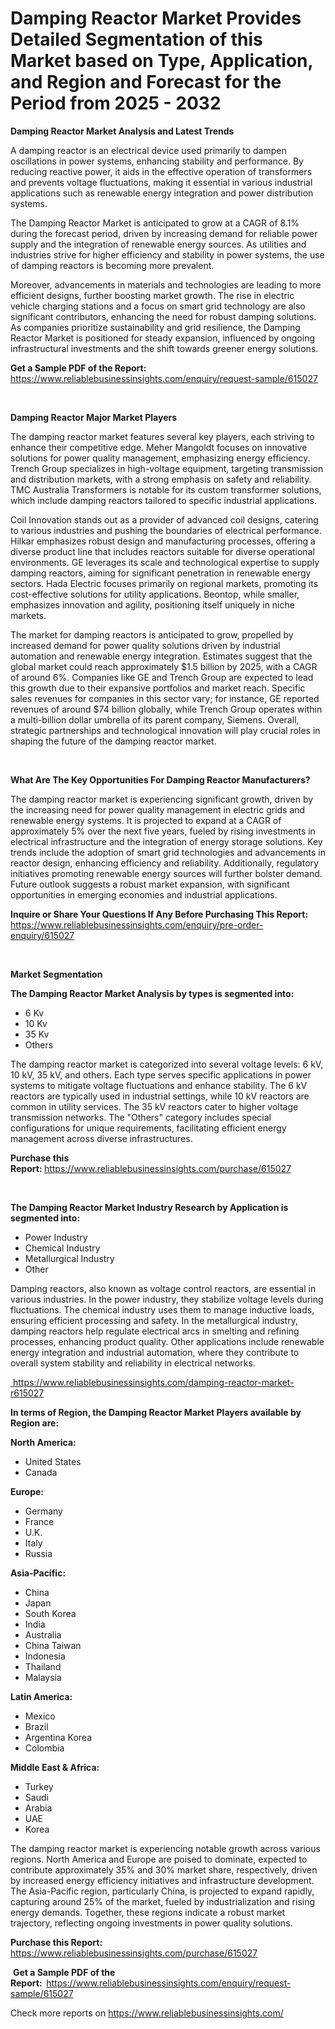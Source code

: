 <p><h1>Damping Reactor Market Provides Detailed Segmentation of this Market based on Type, Application, and Region and Forecast for the Period from 2025 - 2032</h1></p><p><strong>Damping Reactor Market Analysis and Latest Trends</strong></p>
<p><p>A damping reactor is an electrical device used primarily to dampen oscillations in power systems, enhancing stability and performance. By reducing reactive power, it aids in the effective operation of transformers and prevents voltage fluctuations, making it essential in various industrial applications such as renewable energy integration and power distribution systems.</p><p>The Damping Reactor Market is anticipated to grow at a CAGR of 8.1% during the forecast period, driven by increasing demand for reliable power supply and the integration of renewable energy sources. As utilities and industries strive for higher efficiency and stability in power systems, the use of damping reactors is becoming more prevalent. </p><p>Moreover, advancements in materials and technologies are leading to more efficient designs, further boosting market growth. The rise in electric vehicle charging stations and a focus on smart grid technology are also significant contributors, enhancing the need for robust damping solutions. As companies prioritize sustainability and grid resilience, the Damping Reactor Market is positioned for steady expansion, influenced by ongoing infrastructural investments and the shift towards greener energy solutions.</p></p>
<p><strong>Get a Sample PDF of the Report:&nbsp;</strong> <a href="https://www.reliablebusinessinsights.com/enquiry/request-sample/615027?utm_campaign=2239&utm_medium=2&utm_source=Github&utm_content=ia&utm_term=24032025&utm_id=damping-reactor">https://www.reliablebusinessinsights.com/enquiry/request-sample/615027</a></p>
<p>&nbsp;</p>
<p><strong>Damping Reactor Major Market Players</strong></p>
<p><p>The damping reactor market features several key players, each striving to enhance their competitive edge. Meher Mangoldt focuses on innovative solutions for power quality management, emphasizing energy efficiency. Trench Group specializes in high-voltage equipment, targeting transmission and distribution markets, with a strong emphasis on safety and reliability. TMC Australia Transformers is notable for its custom transformer solutions, which include damping reactors tailored to specific industrial applications.</p><p>Coil Innovation stands out as a provider of advanced coil designs, catering to various industries and pushing the boundaries of electrical performance. Hilkar emphasizes robust design and manufacturing processes, offering a diverse product line that includes reactors suitable for diverse operational environments. GE leverages its scale and technological expertise to supply damping reactors, aiming for significant penetration in renewable energy sectors. Hada Electric focuses primarily on regional markets, promoting its cost-effective solutions for utility applications. Beontop, while smaller, emphasizes innovation and agility, positioning itself uniquely in niche markets.</p><p>The market for damping reactors is anticipated to grow, propelled by increased demand for power quality solutions driven by industrial automation and renewable energy integration. Estimates suggest that the global market could reach approximately $1.5 billion by 2025, with a CAGR of around 6%. Companies like GE and Trench Group are expected to lead this growth due to their expansive portfolios and market reach. Specific sales revenues for companies in this sector vary; for instance, GE reported revenues of around $74 billion globally, while Trench Group operates within a multi-billion dollar umbrella of its parent company, Siemens. Overall, strategic partnerships and technological innovation will play crucial roles in shaping the future of the damping reactor market.</p></p>
<p>&nbsp;</p>
<p><strong>What Are The Key Opportunities For Damping Reactor Manufacturers?</strong></p>
<p><p>The damping reactor market is experiencing significant growth, driven by the increasing need for power quality management in electric grids and renewable energy systems. It is projected to expand at a CAGR of approximately 5% over the next five years, fueled by rising investments in electrical infrastructure and the integration of energy storage solutions. Key trends include the adoption of smart grid technologies and advancements in reactor design, enhancing efficiency and reliability. Additionally, regulatory initiatives promoting renewable energy sources will further bolster demand. Future outlook suggests a robust market expansion, with significant opportunities in emerging economies and industrial applications.</p></p>
<p><strong>Inquire or Share Your Questions If Any Before Purchasing This Report:</strong> <a href="https://www.reliablebusinessinsights.com/enquiry/pre-order-enquiry/615027?utm_campaign=2239&utm_medium=2&utm_source=Github&utm_content=ia&utm_term=24032025&utm_id=damping-reactor">https://www.reliablebusinessinsights.com/enquiry/pre-order-enquiry/615027</a></p>
<p>&nbsp;</p>
<p><strong>Market Segmentation</strong></p>
<p><strong>The Damping Reactor Market Analysis by types is segmented into:</strong></p>
<p><ul><li>6 Kv</li><li>10 Kv</li><li>35 Kv</li><li>Others</li></ul></p>
<p><p>The damping reactor market is categorized into several voltage levels: 6 kV, 10 kV, 35 kV, and others. Each type serves specific applications in power systems to mitigate voltage fluctuations and enhance stability. The 6 kV reactors are typically used in industrial settings, while 10 kV reactors are common in utility services. The 35 kV reactors cater to higher voltage transmission networks. The "Others" category includes special configurations for unique requirements, facilitating efficient energy management across diverse infrastructures.</p></p>
<p><strong>Purchase this Report:&nbsp;</strong><a href="https://www.reliablebusinessinsights.com/purchase/615027?utm_campaign=2239&utm_medium=2&utm_source=Github&utm_content=ia&utm_term=24032025&utm_id=damping-reactor">https://www.reliablebusinessinsights.com/purchase/615027</a></p>
<p>&nbsp;</p>
<p><strong>The Damping Reactor Market Industry Research by Application is segmented into:</strong></p>
<p><ul><li>Power Industry</li><li>Chemical Industry</li><li>Metallurgical Industry</li><li>Other</li></ul></p>
<p><p>Damping reactors, also known as voltage control reactors, are essential in various industries. In the power industry, they stabilize voltage levels during fluctuations. The chemical industry uses them to manage inductive loads, ensuring efficient processing and safety. In the metallurgical industry, damping reactors help regulate electrical arcs in smelting and refining processes, enhancing product quality. Other applications include renewable energy integration and industrial automation, where they contribute to overall system stability and reliability in electrical networks.</p></p>
<p><a href="https://www.reliablebusinessinsights.com/damping-reactor-market-r615027?utm_campaign=2239&utm_medium=2&utm_source=Github&utm_content=ia&utm_term=24032025&utm_id=damping-reactor">&nbsp;https://www.reliablebusinessinsights.com/damping-reactor-market-r615027</a></p>
<p><strong>In terms of Region, the Damping Reactor Market Players available by Region are:</strong></p>
<p>
    <p> <strong> North America: </strong>
        <ul>
            <li>United States</li>
            <li>Canada</li>
        </ul>
        </p> 
    <p> <strong> Europe: </strong>
        <ul>
            <li>Germany</li>
            <li>France</li>
            <li>U.K.</li>
            <li>Italy</li>
            <li>Russia</li>
        </ul>
        </p> 
    <p> <strong> Asia-Pacific: </strong>
        <ul>
            <li>China</li>
            <li>Japan</li>
            <li>South Korea</li>
            <li>India</li>
            <li>Australia</li>
            <li>China Taiwan</li>
            <li>Indonesia</li>
            <li>Thailand</li>
            <li>Malaysia</li>
        </ul>
        </p> 
    <p> <strong> Latin America: </strong>
        <ul>
            <li>Mexico</li>
            <li>Brazil</li>
            <li>Argentina Korea</li>
            <li>Colombia</li>
        </ul>
        </p> 
    <p> <strong> Middle East & Africa: </strong>
        <ul>
            <li>Turkey</li>
            <li>Saudi</li>
            <li>Arabia</li>
            <li>UAE</li>
            <li>Korea</li>
        </ul>
    </p>
    </p>
<p><p>The damping reactor market is experiencing notable growth across various regions. North America and Europe are poised to dominate, expected to contribute approximately 35% and 30% market share, respectively, driven by increased energy efficiency initiatives and infrastructure development. The Asia-Pacific region, particularly China, is projected to expand rapidly, capturing around 25% of the market, fueled by industrialization and rising energy demands. Together, these regions indicate a robust market trajectory, reflecting ongoing investments in power quality solutions.</p></p>
<p><strong>Purchase this Report: </strong><a href="https://www.reliablebusinessinsights.com/purchase/615027?utm_campaign=2239&utm_medium=2&utm_source=Github&utm_content=ia&utm_term=24032025&utm_id=damping-reactor">https://www.reliablebusinessinsights.com/purchase/615027</a></p>
<p>&nbsp;<strong>Get a Sample PDF of the Report:&nbsp;&nbsp;</strong><a href="https://www.reliablebusinessinsights.com/enquiry/request-sample/615027?utm_campaign=2239&utm_medium=2&utm_source=Github&utm_content=ia&utm_term=24032025&utm_id=damping-reactor">https://www.reliablebusinessinsights.com/enquiry/request-sample/615027</a></p>
<p><strong></strong></p>
<p>Check more reports on <a href="https://www.reliablebusinessinsights.com/?utm_campaign=2239&utm_medium=2&utm_source=Github&utm_content=ia&utm_term=24032025&utm_id=damping-reactor">https://www.reliablebusinessinsights.com/</a></p>